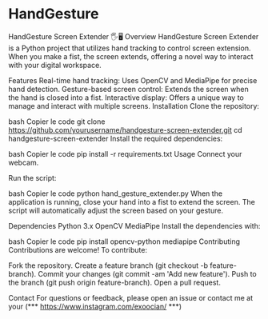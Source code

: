 # HandGesture
HandGesture Screen Extender 🖐️🖥️
Overview
HandGesture Screen Extender is a Python project that utilizes hand tracking to control screen extension. When you make a fist, the screen extends, offering a novel way to interact with your digital workspace.

Features
Real-time hand tracking: Uses OpenCV and MediaPipe for precise hand detection.
Gesture-based screen control: Extends the screen when the hand is closed into a fist.
Interactive display: Offers a unique way to manage and interact with multiple screens.
Installation
Clone the repository:

bash
Copier le code
git clone https://github.com/yourusername/handgesture-screen-extender.git
cd handgesture-screen-extender
Install the required dependencies:

bash
Copier le code
pip install -r requirements.txt
Usage
Connect your webcam.

Run the script:

bash
Copier le code
python hand_gesture_extender.py
When the application is running, close your hand into a fist to extend the screen. The script will automatically adjust the screen based on your gesture.

Dependencies
Python 3.x
OpenCV
MediaPipe
Install the dependencies with:

bash
Copier le code
pip install opencv-python mediapipe
Contributing
Contributions are welcome! To contribute:

Fork the repository.
Create a feature branch (git checkout -b feature-branch).
Commit your changes (git commit -am 'Add new feature').
Push to the branch (git push origin feature-branch).
Open a pull request.


Contact
For questions or feedback, please open an issue or contact me at your (*** https://www.instagram.com/exoocian/ ***)

